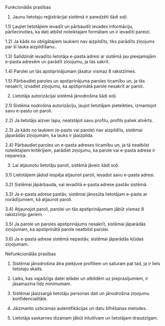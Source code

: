 Funkcionālās prasības 



1) Jaunu lietotaju reģistrācijai sistēmā ir paredzēti šādi soļi.  

  1.1) Ļaujiet lietotājiem ievadīt un pārbaudīt ievades informāciju, pārliecinoties, ka dati atbilst noteiktajam formātam un ir ievadīti pareizi. 

  1.2) Ja kāds no obligātajiem laukiem nav aizpildīts, tiks parādīts ziņojums par šī lauka aizpildīšanu.. 

  1.3) Salīdzināt ievadīto lietotāja e-pasta adresi ar sistēmā jau pieejamajām e-pasta adresēm un parādīt ziņojumu, ja tās sakrīt. 

  1.4) Parolei un tās apstiprinājumam jāsatur vismaz 8 rakstzīmes. 

  1.5) Pārbaudiet paroles un apstiprinājuma paroles ticamību un, ja tās nesakrīt, izvadiet ziņojumu, ka apstiprinātā parole nesakrīt ar paroli. 

2) Lietotāja autorizācijai sistēmā jānodrošina šādi soļi. 

  2.1) Sistēma nodrošina autorizāciju, ļaujot lietotājam pieteikties, izmantojot savu e-pastu un paroli. 

  2.2) Ja lietotājs aizver lapu, neatstājot savu profilu, profils paliek atvērts. 

  2.3) Ja kāds no laukiem (e-pasts vai parole) nav aizpildīts, sistēmai jāparādās ziņojumam, ka lauks ir jāaizpilda. 

  2.4) Pārbaudiet paroles un e-pasta adreses ticamību un, ja tā neatbilst noteiktajiem kritērijiem, parādiet ziņojumu, ka parole vai e-pasta adrese ir nepareiza. 

3) Lai atjaunotu lietotāju paroli, sistēmā jāveic šādi soļi. 

  3.1) Lietotājiem jādod iespēja atjaunot paroli, ievadot savu e-pasta adresi. 

  3.2) Sistēmai jāpārbauda, vai ievadītā e-pasta adrese pastāv sistēmā. 

  3.3) Ja e-pasta adrese pastāv, sistēmai jānosūta lietotājam e-pasts ar norādījumiem, kā atjaunot paroli. 

  3.4) Atjaunojot paroli, parolei un tās apstiprinājumam jābūt vismaz 8 rakstzīmju gariem. 

  3.5) Ja parole un paroles apstiprinājums nesakrīt, sistēmai jāparādās ziņojumam, ka apstiprinātā parole neatbilst parolei. 

  3.6) Ja e-pasta adrese sistēmā nepastāv, sistēmai jāparādās kļūdas ziņojumam. 



 
Nefunkcionālās prasības 
 

1) Sistēmai jānodrošina ātra piekļuve profiliem un saturam pat tad, ja ir liels lietotaju skaits. 

2) Laiks, kas vajadzīgs datei ielādei un atbildēm uz pieprasījumiem, ir jāsamazina līdz minimumam. 

3) Sistēmai jāaizsargā lietotāju personas dati un jānodrošina ziņojumu konfidencialitāte. 

4) Jāizmanto uzticamas autentifikācijas un datu šifrēšanas metodes. 

5) Lietotāja saskarnes dizainam jābūt intuitīvam un lietotājam draudzīgam. 

 

